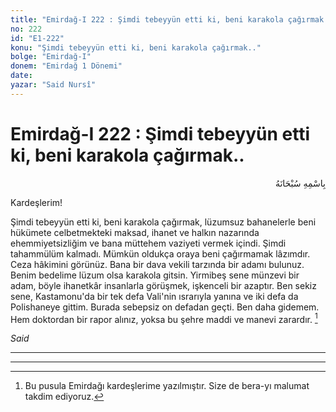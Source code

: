 ```yaml
---
title: "Emirdağ-I 222 : Şimdi tebeyyün etti ki, beni karakola çağırmak.."
no: 222
id: "E1-222"
konu: "Şimdi tebeyyün etti ki, beni karakola çağırmak.."
bolge: "Emirdağ-I"
donem: "Emirdağ 1 Dönemi"
date: 
yazar: "Said Nursî"
---
```


# Emirdağ-I 222 : Şimdi tebeyyün etti ki, beni karakola çağırmak..

<p class="arabic" dir="rtl" title="Meal: “Her türlü noksan sıfatlardan yüce olan Allah’ın adıyla.”">بِاسْمِهِ سُبْحَانَهُ</p>

Kardeşlerim!

Şimdi tebeyyün etti ki, beni karakola çağırmak, lüzumsuz bahanelerle beni hükümete celbetmekteki maksad, ihanet ve halkın nazarında ehemmiyetsizliğim ve bana müttehem vaziyeti vermek içindi. Şimdi tahammülüm kalmadı. Mümkün oldukça oraya beni çağırmamak lâzımdır. Ceza hâkimini görünüz. Bana bir dava vekili tarzında bir adamı bulunuz. Benim bedelime lüzum olsa karakola gitsin. Yirmibeş sene münzevi bir adam, böyle ihanetkâr insanlarla görüşmek, işkenceli bir azaptır. Ben sekiz sene, Kastamonu'da bir tek defa Vali'nin ısrarıyla yanına ve iki defa da Polishaneye gittim. Burada sebepsiz on defadan geçti. Ben daha gidemem. Hem doktordan bir rapor alınız, yoksa bu şehre maddi ve manevi zarardır. [^1]

*Said*

***

***
[^1]: Bu pusula Emirdağı kardeşlerime yazılmıştır. Size de bera-yı malumat takdim ediyoruz.
